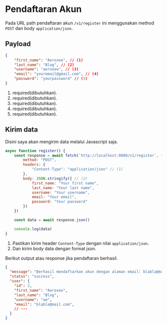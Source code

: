 # Pendaftaran Akun

Pada URL path pendaftaran akun `/v1/register` ini menggunakan method `POST` dan body `application/json`.

## Payload

```json title="Payload"
{
    "first_name": "Aeroxee", // (1)
    "last_name": "Blog", // (2)
    "username": "aeroxee", // (3)
    "email": "youremail@gmail.com", // (4)
    "password": "yourpassword" // (5)
}
```

1. required(dibutuhkan).
2. required(dibutuhkan).
3. required(dibutuhkan).
4. required(dibutuhkan).
5. required(dibutuhkan).

## Kirim data

Disini saya akan mengirim data melalui Javascript saja.

```js title="Kirim data"
async function register() {
    const response = await fetch(`http://localhost:8000/v1/register`, {
        method: "POST",
        headers: {
            "Content-Type": "application/json" // (1)
        },
        body: JSON.stringify({ // (2)
            first_name: "Your first name",
            last_name: "Your last name",
            username: "Your username",
            email: "Your email",
            password: "Your password"
        })
    })

    const data = await response.json()

    console.log(data)
}
```

1. Pastikan kirim header `Content-Type` dengan nilai `application/json`.
2. Dan kirim body data dengan format json.

Berikut output atau response jika pendaftaran berhasil.

```json
{
  "message": "Berhasil mendaftarkan akun dengan alaman email: blabla@mail.com",
  "status": "success",
  "user": {
    "id": 2,
    "first_name": "Aeroxee",
    "last_name": "Blog",
    "username": "ae",
    "email": "blabla@mail.com",
    // ---
  }
}
```